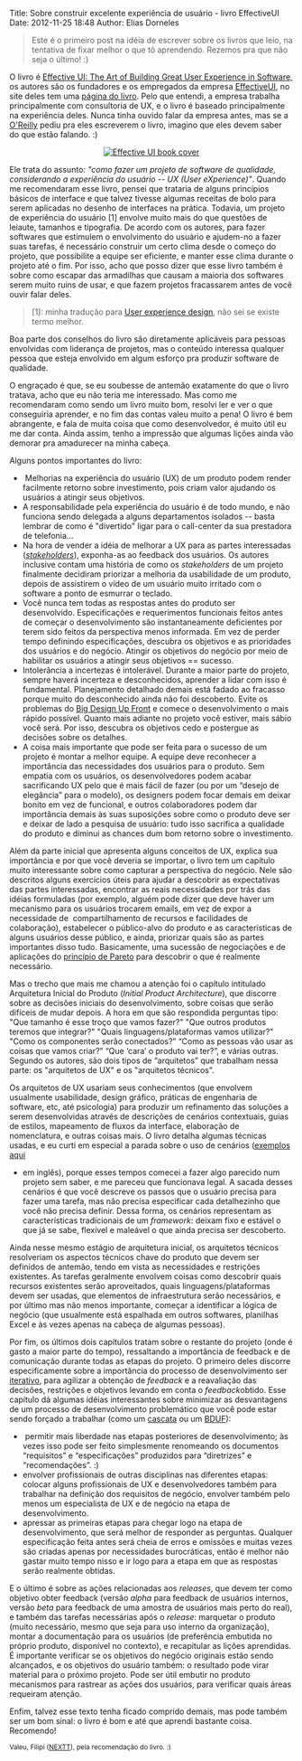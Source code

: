 Title: Sobre construir excelente experiência de usuário - livro EffectiveUI
Date: 2012-11-25 18:48
Author: Elias Dorneles

> Este é o primeiro post na idéia de escrever sobre os livros que leio,
> na tentativa de fixar melhor o que tô aprendendo. Rezemos pra que não
> seja o último! :)

O livro é [Effective UI: The Art of Building Great User Experience in
Software,](https://www.amazon.com/Effective-UI-Building-Experience-Software/dp/059615478X "Effective UI na Amazon")
os autores são os fundadores e os empregados da empresa
[EffectiveUI](http://www.effectiveui.com/), no site deles tem uma
[página do
livro](http://www.effectiveui.com/book-resources/ "Effective UI - book resources").
Pelo que entendi, a empresa trabalha principalmente com consultoria de
UX, e o livro é baseado principalmente na experiência deles. Nunca tinha
ouvido falar da empresa antes, mas se a
[O'Reilly](http://oreilly.com/ "oreilly.com") pediu pra eles escreverem
o livro, imagino que eles devem saber do que estão falando. :)  

<center>

[![Effective UI book cover](https://learning.oreilly.com/library/cover/9781449380465/250w/ "EffectiveUI - livro")](http://shop.oreilly.com/product/9780596154790.do)
</center>

Ele trata do assunto: *"como fazer um projeto de software de qualidade,
considerando a experiência do usuário -- UX (User eXperience)"*. Quando
me recomendaram esse livro, pensei que trataria de alguns princípios
básicos de interface e que talvez tivesse algumas receitas de bolo para
serem aplicadas no desenho de interfaces na prática. Todavia, um projeto
de experiência do usuário [1] envolve muito mais do que questões de
leiaute, tamanhos e tipografia. De acordo com os autores, para fazer
softwares que estimulem o envolvimento do usuário e ajudem-no a fazer
suas tarefas, é necessário construir um certo clima desde o começo do
projeto, que possibilite a equipe ser eficiente, e manter esse clima
durante o projeto até o fim. Por isso, acho que posso dizer que esse
livro também é sobre como escapar das armadilhas que causam a maioria
dos softwares serem muito ruins de usar, e que fazem projetos
fracassarem antes de você ouvir falar deles.

> [1]: minha tradução para [User experience design](https://en.wikipedia.org/wiki/User_experience_design), não sei se existe termo melhor.

Boa parte dos conselhos do livro são diretamente aplicáveis para pessoas
envolvidas com liderança de projetos, mas o conteúdo interessa qualquer
pessoa que esteja envolvido em algum esforço pra produzir software de
qualidade.

O engraçado é que, se eu soubesse de antemão exatamente do que o livro
tratava, acho que eu não teria me interessado. Mas como me recomendaram
como sendo um livro muito bom, resolvi ler e ver o que conseguiria
aprender, e no fim das contas valeu muito a pena! O livro é bem
abrangente, e fala de muita coisa que como desenvolvedor, é muito útil
eu me dar conta. Ainda assim, tenho a impressão que algumas lições ainda
vão demorar pra amadurecer na minha cabeça.

Alguns pontos importantes do livro:

-    Melhorias na experiência do usuário (UX) de um produto podem render
    facilmente retorno sobre investimento, pois criam valor ajudando os
    usuários a atingir seus objetivos.
-   A responsabilidade pela experiência do usuário é de todo mundo, e
    não funciona sendo delegada a alguns departamentos isolados -- basta
    lembrar de como é "divertido" ligar para o call-center da sua
    prestadora de telefonia...
-   Na hora de vender a idéia de melhorar a UX para as partes
    interessadas
    (*[stakeholders](https://pt.wikipedia.org/wiki/Stakeholder "Stakeholder na Wikipedia")*),
    exponha-as ao feedback dos usuários. Os autores inclusive contam uma
    história de como os *stakeholders* de um projeto finalmente
    decidiram priorizar a melhoria da usabilidade de um produto, depois
    de assistirem o vídeo de um usuário muito irritado com o software a
    ponto de esmurrar o teclado.
-   Você nunca tem todas as respostas antes do produto ser
    desenvolvido. Especificações e requerimentos funcionais feitos antes
    de começar o desenvolvimento são instantaneamente deficientes por
    terem sido feitos da perspectiva menos informada. Em vez de perder
    tempo definindo especificações, descubra os objetivos e as
    prioridades dos usuários e do negócio. Atingir os objetivos do
    negócio por meio de habilitar os usuários a atingir seus objetivos
    == sucesso.
-   Intolerância a incertezas é intolerável. Durante a maior parte do
    projeto, sempre haverá incerteza e desconhecidos, aprender a lidar
    com isso é fundamental. Planejamento detalhado demais está fadado ao
    fracasso porque muito do desconhecido ainda não foi descoberto.
    Evite os problemas do [Big Design Up
    Front](https://en.wikipedia.org/wiki/Big_Design_Up_Front) e comece o
    desenvolvimento o mais rápido possível. Quanto mais adiante no
    projeto você estiver, mais sábio você será. Por isso, descubra os
    objetivos cedo e postergue as decisões sobre os detalhes.
-   A coisa mais importante que pode ser feita para o sucesso de um
    projeto é montar a melhor equipe. A equipe deve reconhecer a
    importância das necessidades dos usuários para o produto. Sem
    empatia com os usuários, os desenvolvedores podem acabar
    sacrificando UX pelo que é mais fácil de fazer (ou por um “desejo de
    elegância” para o modelo), os designers podem focar demais em deixar
    bonito em vez de funcional, e outros colaboradores podem dar
    importância demais às suas suposições sobre como o produto deve ser
    e deixar de lado a pesquisa de usuário: tudo isso sacrifica a
    qualidade do produto e diminui as chances dum bom retorno sobre o
    investimento.

Além da parte inicial que apresenta alguns conceitos de UX, explica sua
importância e por que você deveria se importar, o livro tem um capítulo
muito interessante sobre como capturar a perspectiva do negócio. Nele
são descritos alguns exercícios úteis para ajudar a descobrir as
expectativas das partes interessadas, encontrar as reais necessidades
por trás das idéias formuladas (por exemplo, alguém pode dizer que deve
haver um mecanismo para os usuários trocarem emails, em vez de expor a
necessidade de  compartilhamento de recursos e facilidades de
colaboração), estabelecer o público-alvo do produto e as características
de alguns usuários desse público, e ainda, priorizar quais são as partes
importantes disso tudo. Basicamente, uma sucessão de negociações e de
aplicações do [princípio de
Pareto](https://pt.wikipedia.org/wiki/Princ%C3%ADpio_de_Pareto "Princípio de Pareto")
para descobrir o que é realmente necessário.

Mas o trecho que mais me chamou a atenção foi o capítulo intitulado
Arquitetura Inicial do Produto (*Initial Product Architecture*), que
discorre sobre as decisões iniciais do desenvolvimento, sobre coisas que
serão difíceis de mudar depois. A hora em que são respondida perguntas
tipo: "Que tamanho é esse troço que vamos fazer?" "Que outros produtos
teremos que integrar?" "Quais linguagens/plataformas vamos utilizar?" 
"Como os componentes serão conectados?” “Como as pessoas vão usar as
coisas que vamos criar?” “Que ‘cara’ o produto vai ter?”, e várias
outras. Segundo os autores, são dois tipos de “arquitetos” que trabalham
nessa parte: os "arquitetos de UX" e os "arquitetos técnicos".

Os arquitetos de UX usariam seus conhecimentos (que envolvem usualmente
usabilidade, design gráfico, práticas de engenharia de software, etc,
até psicologia) para produzir um refinamento das soluções a serem
desenvolvidas através de descrições de cenários contextuais, guias de
estilos, mapeamento de fluxos da interface, elaboração de nomenclatura,
e outras coisas mais. O livro detalha algumas técnicas usadas, e eu
curti em especial a parada sobre o uso de cenários ([exemplos
aqui](http://uxsuccess.com/2009/12/01/agile-personas-and-context-scenario/ "Agile Personas and Context Scenario")
- em inglês), porque esses tempos comecei a fazer algo parecido num
projeto sem saber, e me pareceu que funcionava legal. A sacada desses
cenários é que você descreve os passos que o usuário precisa para fazer
uma tarefa, mas não precisa especificar cada detalhezinho que você não
precisa definir. Dessa forma, os cenários representam as características
tradicionais de um *framework*: deixam fixo e estável o que já se sabe,
flexível e maleável o que ainda precisa ser descoberto.

Ainda nesse mesmo estágio de arquitetura inicial, os arquitetos técnicos
resolveriam os aspectos técnicos chave do produto que devem ser
definidos de antemão, tendo em vista as necessidades e restrições
existentes. As tarefas geralmente envolvem coisas como descobrir quais
recursos existentes serão aproveitados, quais linguagens/plataformas
devem ser usadas, que elementos de infraestrutura serão necessários, e
por último mas não menos importante, começar a identificar a lógica de
negócio (que usualmente está espalhada em outros softwares, planilhas
Excel e às vezes apenas na cabeça de algumas pessoas).

Por fim, os últimos dois capítulos tratam sobre o restante do projeto
(onde é gasto a maior parte do tempo), ressaltando a importância de
feedback e de comunicação durante todas as etapas do projeto. O primeiro
deles discorre especificamente sobre a importância do processo de
desenvolvimento ser
[iterativo](https://pt.wikipedia.org/wiki/Desenvolvimento_iterativo_e_incremental "Desenvolvimento iterativo e incremental - Wikipedia"),
para agilizar a obtenção de *feedback* e a reavaliação das decisões,
restrições e objetivos levando em conta o *feedback*obtido. Esse
capítulo dá algumas idéias interessantes sobre minimizar as desvantagens
de um processo de desenvolvimento problemático que você pode estar sendo
forçado a trabalhar (como um
[cascata](https://pt.wikipedia.org/wiki/Modelo_em_cascata) ou um
[BDUF](https://en.wikipedia.org/wiki/Big_Design_Up_Front "Big Design Up Front")):

-    permitir mais liberdade nas etapas posteriores de desenvolvimento;
    às vezes isso pode ser feito simplesmente renomeando os documentos
    “requisitos” e “especificações” produzidos para “diretrizes” e
    “recomendações”. :)
-   envolver profissionais de outras disciplinas nas diferentes etapas:
    colocar alguns profissionais de UX e desenvolvedores também para
    trabalhar na definição dos requisitos de negócio, envolver também
    pelo menos um especialista de UX e de negócio na etapa de
    desenvolvimento.
-   apressar as primeiras etapas para chegar logo na etapa de
    desenvolvimento, que será melhor de responder as perguntas. Qualquer
    especificação feita antes será cheia de erros e omissões e muitas
    vezes são criadas apenas por necessidades burocráticas, então é
    melhor não gastar muito tempo nisso e ir logo para a etapa em que as
    respostas serão realmente obtidas.

E o último é sobre as ações relacionadas aos *releases*, que devem ter
como objetivo obter feedback (versão *alpha* para feedback de usuários
internos, versão *beta* para feedback de uma amostra de usuários mais
perto do real), e também das tarefas necessárias após o *release*:
marquetar o produto (muito necessário, mesmo que seja para uso interno
da organização), montar a documentação para os usuários (de preferência
embutida no próprio produto, disponível no contexto), e recapitular as
lições aprendidas. É importante verificar se os objetivos do negócio
originais estão sendo alcançados, e os objetivos do usuário também: o
resultado pode virar material para o próximo projeto. Pode ser útil
embutir no produto mecanismos para rastrear as ações dos usuários, para
verificar quais áreas requeiram atenção.

Enfim, talvez esse texto tenha ficado comprido demais, mas pode também
ser um bom sinal: o livro é bom e até que aprendi bastante coisa.
Recomendo!

<small>Valeu, Filipi
([NEXTT](http://www.nextt.com.br/ "www.nextt.com.br")), pela
recomendação do livro. :)</small>

